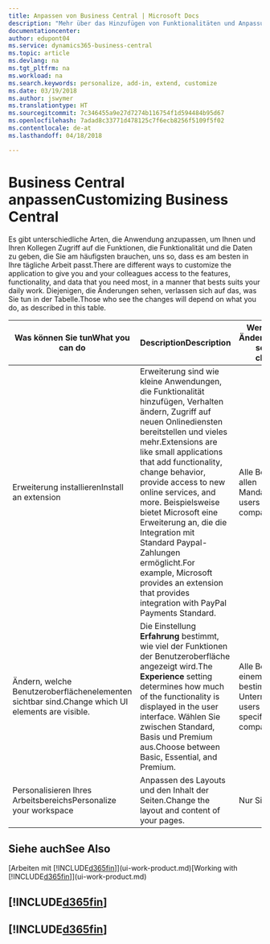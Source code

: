 ```yaml
---
title: Anpassen von Business Central | Microsoft Docs
description: "Mehr über das Hinzufügen von Funktionalitäten und Anpassungen in Business Central erfahren."
documentationcenter: 
author: edupont04
ms.service: dynamics365-business-central
ms.topic: article
ms.devlang: na
ms.tgt_pltfrm: na
ms.workload: na
ms.search.keywords: personalize, add-in, extend, customize
ms.date: 03/19/2018
ms.author: jswymer
ms.translationtype: HT
ms.sourcegitcommit: 7c346455a9e27d7274b116754f1d594484b95d67
ms.openlocfilehash: 7adad8c33771d478125c7f6ecb8256f5109f5f02
ms.contentlocale: de-at
ms.lasthandoff: 04/18/2018

---
```

# <a name="customizing-business-central"></a><span data-ttu-id="291cb-103">Business Central anpassen</span><span class="sxs-lookup"><span data-stu-id="291cb-103">Customizing Business Central</span></span>
<!--NAV # Customizing Dynamics NAV -->
<span data-ttu-id="291cb-104">Es gibt unterschiedliche Arten, die Anwendung anzupassen, um Ihnen und Ihren Kollegen Zugriff auf die Funktionen, die Funktionalität und die Daten zu geben, die Sie am häufigsten brauchen, uns so, dass es am besten in Ihre tägliche Arbeit passt.</span><span class="sxs-lookup"><span data-stu-id="291cb-104">There are different ways to customize the application to give you and your colleagues access to the features, functionality, and data that you need most, in a manner that bests suits your daily work.</span></span> <span data-ttu-id="291cb-105">Diejenigen, die Änderungen sehen, verlassen sich auf das, was Sie tun in der Tabelle.</span><span class="sxs-lookup"><span data-stu-id="291cb-105">Those who see the changes will depend on what you do, as described in this table.</span></span>

| <span data-ttu-id="291cb-106">Was können Sie tun</span><span class="sxs-lookup"><span data-stu-id="291cb-106">What you can do</span></span>    |  <span data-ttu-id="291cb-107">Description</span><span class="sxs-lookup"><span data-stu-id="291cb-107">Description</span></span>  |  <span data-ttu-id="291cb-108">Wer sieht die Änderungen</span><span class="sxs-lookup"><span data-stu-id="291cb-108">Who sees the changes</span></span>  |  <span data-ttu-id="291cb-109">Weitere Informationen</span><span class="sxs-lookup"><span data-stu-id="291cb-109">More information</span></span>  |
|-----|---------------|---------|-------|
|<span data-ttu-id="291cb-110">Erweiterung installieren</span><span class="sxs-lookup"><span data-stu-id="291cb-110">Install an extension</span></span>|<span data-ttu-id="291cb-111">Erweiterung sind wie kleine Anwendungen, die Funktionalität hinzufügen, Verhalten ändern, Zugriff auf neuen Onlinediensten bereitstellen und vieles mehr.</span><span class="sxs-lookup"><span data-stu-id="291cb-111">Extensions are like small applications that add functionality, change behavior, provide access to new online services, and more.</span></span> <span data-ttu-id="291cb-112">Beispielsweise bietet Microsoft eine Erweiterung an, die die Integration mit Standard Paypal-Zahlungen ermöglicht.</span><span class="sxs-lookup"><span data-stu-id="291cb-112">For example, Microsoft provides an extension that provides integration with PayPal Payments Standard.</span></span>|<span data-ttu-id="291cb-113">Alle Benutzer in allen Mandanten.</span><span class="sxs-lookup"><span data-stu-id="291cb-113">All users in all companies.</span></span>|[<span data-ttu-id="291cb-114">Erweiterungen nutzen anpassen</span><span class="sxs-lookup"><span data-stu-id="291cb-114">Customizing Using Extensions</span></span>](ui-extensions.md)|
|<span data-ttu-id="291cb-115">Ändern, welche Benutzeroberflächenelementen sichtbar sind.</span><span class="sxs-lookup"><span data-stu-id="291cb-115">Change which UI elements are visible.</span></span>|<span data-ttu-id="291cb-116">Die Einstellung **Erfahrung** bestimmt, wie viel der Funktionen der Benutzeroberfläche angezeigt wird.</span><span class="sxs-lookup"><span data-stu-id="291cb-116">The **Experience** setting determines how much of the functionality is displayed in the user interface.</span></span> <span data-ttu-id="291cb-117">Wählen Sie zwischen Standard, Basis und Premium aus.</span><span class="sxs-lookup"><span data-stu-id="291cb-117">Choose between Basic, Essential, and Premium.</span></span>|<span data-ttu-id="291cb-118">Alle Benutzer in einem bestimmten Unternehmen.</span><span class="sxs-lookup"><span data-stu-id="291cb-118">All users in a specific company.</span></span>|[<span data-ttu-id="291cb-119">Sie können auswählen, welche Funktionen angezeigt werden</span><span class="sxs-lookup"><span data-stu-id="291cb-119">Changing Which Features are Displayed</span></span>](ui-experiences.md)|
|<span data-ttu-id="291cb-120">Personalisieren Ihres Arbeitsbereichs</span><span class="sxs-lookup"><span data-stu-id="291cb-120">Personalize your workspace</span></span>|<span data-ttu-id="291cb-121">Anpassen des Layouts und den Inhalt der Seiten.</span><span class="sxs-lookup"><span data-stu-id="291cb-121">Change the layout and content of your pages.</span></span>|<span data-ttu-id="291cb-122">Nur Sie.</span><span class="sxs-lookup"><span data-stu-id="291cb-122">Only you.</span></span>|[<span data-ttu-id="291cb-123">Personalisieren Ihres Arbeitsbereichs</span><span class="sxs-lookup"><span data-stu-id="291cb-123">Personalizing Your Workspace</span></span>](ui-personalization-user.md)|

## <a name="see-also"></a><span data-ttu-id="291cb-124">Siehe auch</span><span class="sxs-lookup"><span data-stu-id="291cb-124">See Also</span></span>
<span data-ttu-id="291cb-125">[Arbeiten mit [!INCLUDE[d365fin](includes/d365fin_md.md)]](ui-work-product.md)</span><span class="sxs-lookup"><span data-stu-id="291cb-125">[Working with [!INCLUDE[d365fin](includes/d365fin_md.md)]](ui-work-product.md)</span></span>  

## [!INCLUDE[d365fin](includes/free_trial_md.md)]  
## [!INCLUDE[d365fin](includes/training_link_md.md)]

